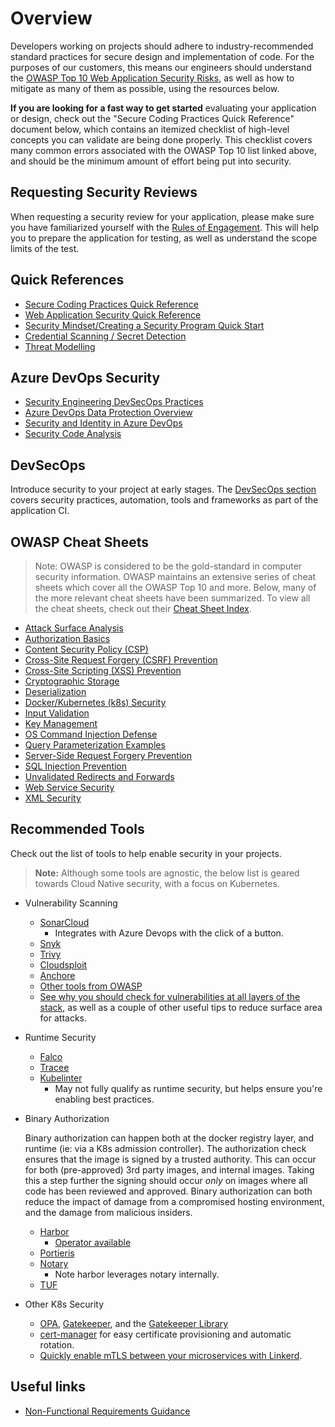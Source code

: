 # Overview

Developers working on projects should adhere to industry-recommended standard practices for secure design and implementation of code. For the purposes of our customers, this means our engineers should understand the [OWASP Top 10 Web Application Security Risks](https://owasp.org/www-project-top-ten/), as well as how to mitigate as many of them as possible, using the resources below.

**If you are looking for a fast way to get started** evaluating your application or design, check out the "Secure Coding Practices Quick Reference" document below, which contains an itemized checklist of high-level concepts you can validate are being done properly. This checklist covers many common errors associated with the OWASP Top 10 list linked above, and should be the minimum amount of effort being put into security.

## Requesting Security Reviews

When requesting a security review for your application, please make sure you have familiarized yourself with the [Rules of Engagement](rules_of_engagement.md). This will help you to prepare the application for testing, as well as understand the scope limits of the test.

## Quick References

- [Secure Coding Practices Quick Reference](https://owasp.org/www-pdf-archive/OWASP_SCP_Quick_Reference_Guide_v2.pdf)
- [Web Application Security Quick Reference](https://owasp.org/www-pdf-archive//OWASP_Web_Application_Security_Quick_Reference_Guide_0.3.pdf)
- [Security Mindset/Creating a Security Program Quick Start](https://github.com/OWASP/Quick-Start-Guide/blob/master/OWASP%20Quick%20Start%20Guide.pdf?raw=true)
- [Credential Scanning / Secret Detection](../continuous-integration/dev-sec-ops/secret-management/credential_scanning.md)
- [Threat Modelling](./threat-modelling.md)

## Azure DevOps Security

- [Security Engineering DevSecOps Practices](https://www.microsoft.com/en-us/securityengineering/devsecops)
- [Azure DevOps Data Protection Overview](https://learn.microsoft.com/en-us/azure/devops/organizations/security/data-protection?view=azure-devops)
- [Security and Identity in Azure DevOps](https://learn.microsoft.com/en-us/azure/devops/organizations/security/about-security-identity?view=azure-devops)
- [Security Code Analysis](https://secdevtools.azurewebsites.net/)

## DevSecOps

Introduce security to your project at early stages. The [DevSecOps section](../continuous-integration/dev-sec-ops/README.md) covers security practices, automation, tools and frameworks as part of the application CI.

## OWASP Cheat Sheets

> Note: OWASP is considered to be the gold-standard in computer security information. OWASP maintains an extensive series of cheat sheets which cover all the OWASP Top 10 and more. Below, many of the more relevant cheat sheets have been summarized. To view all the cheat sheets, check out their [Cheat Sheet Index](https://github.com/OWASP/CheatSheetSeries/blob/master/Index.md).

- [Attack Surface Analysis](https://github.com/OWASP/CheatSheetSeries/blob/master/cheatsheets/Attack_Surface_Analysis_Cheat_Sheet.md)
- [Authorization Basics](https://github.com/OWASP/CheatSheetSeries/blob/master/cheatsheets/Authorization_Cheat_Sheet.md)
- [Content Security Policy (CSP)](https://github.com/OWASP/CheatSheetSeries/blob/master/cheatsheets/Content_Security_Policy_Cheat_Sheet.md)
- [Cross-Site Request Forgery (CSRF) Prevention](https://github.com/OWASP/CheatSheetSeries/blob/master/cheatsheets/Cross-Site_Request_Forgery_Prevention_Cheat_Sheet.md)
- [Cross-Site Scripting (XSS) Prevention](https://github.com/OWASP/CheatSheetSeries/blob/master/cheatsheets/Cross_Site_Scripting_Prevention_Cheat_Sheet.md)
- [Cryptographic Storage](https://github.com/OWASP/CheatSheetSeries/blob/master/cheatsheets/Cryptographic_Storage_Cheat_Sheet.md)
- [Deserialization](https://github.com/OWASP/CheatSheetSeries/blob/master/cheatsheets/Deserialization_Cheat_Sheet.md)
- [Docker/Kubernetes (k8s) Security](https://github.com/OWASP/CheatSheetSeries/blob/master/cheatsheets/Docker_Security_Cheat_Sheet.md)
- [Input Validation](https://github.com/OWASP/CheatSheetSeries/blob/master/cheatsheets/Input_Validation_Cheat_Sheet.md)
- [Key Management](https://github.com/OWASP/CheatSheetSeries/blob/master/cheatsheets/Key_Management_Cheat_Sheet.md)
- [OS Command Injection Defense](https://github.com/OWASP/CheatSheetSeries/blob/master/cheatsheets/OS_Command_Injection_Defense_Cheat_Sheet.md)
- [Query Parameterization Examples](https://github.com/OWASP/CheatSheetSeries/blob/master/cheatsheets/Query_Parameterization_Cheat_Sheet.md)
- [Server-Side Request Forgery Prevention](https://github.com/OWASP/CheatSheetSeries/blob/master/cheatsheets/Server_Side_Request_Forgery_Prevention_Cheat_Sheet.md)
- [SQL Injection Prevention](https://github.com/OWASP/CheatSheetSeries/blob/master/cheatsheets/SQL_Injection_Prevention_Cheat_Sheet.md)
- [Unvalidated Redirects and Forwards](https://github.com/OWASP/CheatSheetSeries/blob/master/cheatsheets/Unvalidated_Redirects_and_Forwards_Cheat_Sheet.md)
- [Web Service Security](https://github.com/OWASP/CheatSheetSeries/blob/master/cheatsheets/Web_Service_Security_Cheat_Sheet.md)
- [XML Security](https://github.com/OWASP/CheatSheetSeries/blob/master/cheatsheets/XML_Security_Cheat_Sheet.md)

## Recommended Tools

Check out the list of tools to help enable security in your projects.

> **Note:** Although some tools are agnostic, the below list is geared towards Cloud Native security, with a focus on Kubernetes.

- Vulnerability Scanning

  - [SonarCloud](https://sonarcloud.io/)
    - Integrates with Azure Devops with the click of a button.
  - [Snyk](https://github.com/snyk/snyk)
  - [Trivy](https://github.com/aquasecurity/trivy)
  - [Cloudsploit](https://github.com/aquasecurity/cloudsploit)
  - [Anchore](https://github.com/anchore/anchore-engine)
  - [Other tools from OWASP](https://owasp.org/www-community/Vulnerability_Scanning_Tools)
  - [See why you should check for vulnerabilities at all layers of the stack](https://sysdig.com/blog/image-scanning-best-practices/), as well as a couple of other useful tips to reduce surface area for attacks.

- Runtime Security

  - [Falco](https://github.com/falcosecurity/falco)
  - [Tracee](https://github.com/aquasecurity/tracee)
  - [Kubelinter](https://github.com/stackrox/kube-linter)
    - May not fully qualify as runtime security, but helps ensure you're enabling best practices.

- Binary Authorization

  Binary authorization can happen both at the docker registry layer, and runtime (ie: via a K8s admission controller).
  The authorization check ensures that the image is signed by a trusted authority. This can occur for both (pre-approved) 3rd party images,
  and internal images. Taking this a step further the signing should occur _only_ on images where all code has been reviewed and approved.
  Binary authorization can both reduce the impact of damage from a compromised hosting environment, and the damage from malicious insiders.

  - [Harbor](https://github.com/goharbor/harbor/)
    - [Operator available](https://github.com/goharbor/harbor-operator)
  - [Portieris](https://github.com/IBM/portieris)
  - [Notary](https://github.com/theupdateframework/notary)
    - Note harbor leverages notary internally.
  - [TUF](https://github.com/theupdateframework/tuf)

- Other K8s Security

  - [OPA](https://github.com/open-policy-agent/opa), [Gatekeeper](https://github.com/open-policy-agent/gatekeeper), and the [Gatekeeper Library](https://github.com/open-policy-agent/gatekeeper-library/tree/master/library)
  - [cert-manager](https://github.com/jetstack/cert-manager) for easy certificate provisioning and automatic rotation.
  - [Quickly enable mTLS between your microservices with Linkerd](https://linkerd.io/2/features/automatic-mtls/).

## Useful links

- [Non-Functional Requirements Guidance](../design/design_patterns/non_functional_requirements_capture_guide.md)
